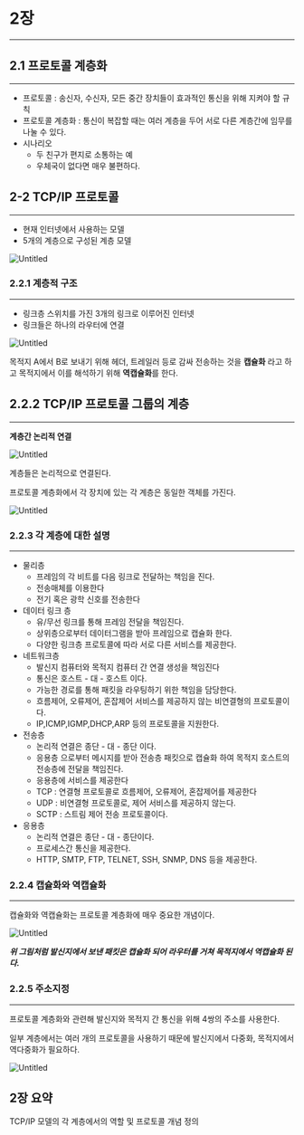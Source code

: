 # 2장

---

## 2.1 프로토콜 계층화

---

- 프로토콜 : 송신자, 수신자, 모든 중간 장치들이 효과적인 통신을 위해 지켜야 할 규칙
- 프로토콜 계층화 : 통신이 복잡할 때는 여러 계층을 두어 서로 다른 계층간에 임무를 나눌 수 있다.
- 시나리오
    - 두 친구가 편지로 소통하는 예
    - 우체국이 없다면 매우 불편하다.

## 2-2 TCP/IP 프로토콜

---

- 현재 인터넷에서 사용하는 모델
- 5개의 계층으로 구성된 계층 모델

![Untitled](2%E1%84%8C%E1%85%A1%E1%86%BC%201adf45d844f246c4b5bcc12e3eadb08c/Untitled.png)

### 2.2.1 계층적 구조

---

- 링크층 스위치를 가진 3개의 링크로 이루어진 인터넷
- 링크들은 하나의 라우터에 연결

![Untitled](2%E1%84%8C%E1%85%A1%E1%86%BC%201adf45d844f246c4b5bcc12e3eadb08c/Untitled%201.png)

목적지 A에서 B로 보내기 위해 헤더, 트레일러 등로 감싸 전송하는 것을 **캡슐화** 라고 하고 목적지에서 이를 해석하기 위해 **역캡슐화**를 한다.

## 2.2.2 TCP/IP 프로토콜 그룹의 계층

---

**계층간 논리적 연결**

![Untitled](2%E1%84%8C%E1%85%A1%E1%86%BC%201adf45d844f246c4b5bcc12e3eadb08c/Untitled%202.png)

계층들은 논리적으로 연결된다.

프로토콜 계층화에서 각 장치에 있는 각 계층은 동일한 객체를 가진다.

![Untitled](2%E1%84%8C%E1%85%A1%E1%86%BC%201adf45d844f246c4b5bcc12e3eadb08c/Untitled%203.png)

### 2.2.3 각 계층에 대한 설명

---

- 물리층
    - 프레임의 각 비트를 다음 링크로 전달하는 책임을 진다.
    - 전송매체를 이용한다
    - 전기 혹은 광학 신호를 전송한다
- 데이터 링크 층
    - 유/무선 링크를 통해 프레임 전달을 책임진다.
    - 상위층으로부터 데이터그램을 받아 프레임으로 캡슐화 한다.
    - 다양한 링크층 프로토콜에 따라 서로 다른 서비스를 제공한다.
- 네트워크층
    - 발신지 컴퓨터와 목적지 컴퓨터 간 연결 생성을 책임진다
    - 통신은 호스트 - 대 - 호스트 이다.
    - 가능한 경로를 통해 패킷을 라우팅하기 위한 책임을 담당한다.
    - 흐름제어, 오류제어, 혼잡제어 서비스를 제공하지 않는 비연결형의 프로토콜이다.
    - IP,ICMP,IGMP,DHCP,ARP 등의 프로토콜을 지원한다.
- 전송층
    - 논리적 연결은 종단 - 대 - 종단 이다.
    - 응용층 으로부터 메시지를 받아 전송층 패킷으로 캡슐화 하여 목적지 호스트의 전송층에 전달을 책임진다.
    - 응용층에 서비스를 제공한다
    - TCP : 연결형 프로토콜로 흐름제어, 오류제어, 혼잡제어를 제공한다
    - UDP : 비연결형 프로토콜로, 제어 서비스를 제공하지 않는다.
    - SCTP :  스트림 제어 전송 프로토콜이다.
- 응용층
    - 논리적 연결은 종단 - 대 - 종단이다.
    - 프로세스간 통신을 제공한다.
    - HTTP, SMTP, FTP, TELNET, SSH, SNMP, DNS 등을 제공한다.

### 2.2.4 캡슐화와 역캡슐화

---

캡슐화와 역캡슐화는 프로토콜 계층화에 매우 중요한 개념이다.

![Untitled](2%E1%84%8C%E1%85%A1%E1%86%BC%201adf45d844f246c4b5bcc12e3eadb08c/Untitled%204.png)

***위 그림처럼 발신지에서 보낸 패킷은 캡슐화 되어 라우터를 거쳐 목적지에서 역캡슐화 된다.***

### 2.2.5 주소지정

---

프로토콜 계층화와 관련해 발신지와 목적지 간 통신을 위해 4쌍의 주소를 사용한다.

일부 계층에서는 여러 개의 프로토콜을 사용하기 때문에 발신지에서 다중화, 목적지에서 역다중화가 필요하다.

![Untitled](2%E1%84%8C%E1%85%A1%E1%86%BC%201adf45d844f246c4b5bcc12e3eadb08c/Untitled%205.png)

## 2장 요약

TCP/IP 모델의 각 계층에서의 역할 및 프로토콜 개념 정의